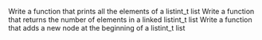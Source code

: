 Write a function that prints all the elements of a listint_t list
Write a function that returns the number of elements in a linked listint_t list
Write a function that adds a new node at the beginning of a listint_t list
